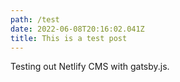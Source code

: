 ```yaml
---
path: /test
date: 2022-06-08T20:16:02.041Z
title: This is a test post
---
```

Testing out Netlify CMS with gatsby.js.